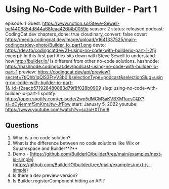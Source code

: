 # Using No-Code with Builder - Part 1

episode: 1
Guest: https://www.notion.so/Steve-Sewell-bef4408854d844a68feaa426f4b0059e
season: 2
status: released
podcast: CodingCat.dev
chapters_done: true
cloudinary_convert: false
cover: https://media.codingcat.dev/image/upload/v1641337525/main-codingcatdev-photo/Builder_io_part1.png
devto: https://dev.to/codingcatdev/21-using-no-code-with-builderio-part-1-2fji
excerpt: In this first part Alex sits down with Steve Sewell to understand how http://builder.io/ is different from other no-code solutions.
hashnode: https://hashnode.codingcat.dev/podcast-using-no-code-with-builder-io-part-1
preview: https://codingcat.dev/api/preview?secret=7tjQhb1qQlS3FtyV3b0I&selectionType=podcast&selectionSlug=using-no-code-with-builder-io-part-1&_id=f2aacb571928480883d79f8f028b0909
slug: using-no-code-with-builder-io-part-1
spotify: https://open.spotify.com/episode/2wn5dMCM3aKVBXM1ucsCQX?si=dDyjemmfSmKmrJtw-JfFbw
start: January 5, 2022
youtube: https://www.youtube.com/watch?v=sczoHXThVl8

## Questions

1. What is a no code solution?
2. What is the difference between no code solutions like Wix or Squarespace and Builder**?**
3. Demo - [https://github.com/BuilderIO/builder/tree/main/examples/next-js-simple](https://github.com/BuilderIO/builder/tree/main/examples/next-js-simple)
4. Is there a dev preview version?
5. Is Builder.registerComponent hitting an API?